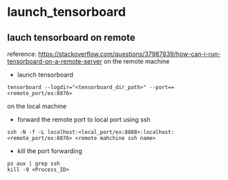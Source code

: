 
# launch_tensorboard
## lauch tensorboard on remote 
reference: https://stackoverflow.com/questions/37987839/how-can-i-run-tensorboard-on-a-remote-server
on the remote machine
- launch tensorboard
```
tensorboard --logdir="<tensorboard_dir_path>" --port==<remote_port/ex:8876>
```

on the local machine
- forward the remote port to local port using ssh
```
ssh -N -f -L localhost:<local_port/ex:8888>:localhost:<remote_port/ex:8876> <remote mahchine ssh name>
```

- kill the port forwarding 
```
ps aux | grep ssh 
kill -9 <Process_ID>
```




